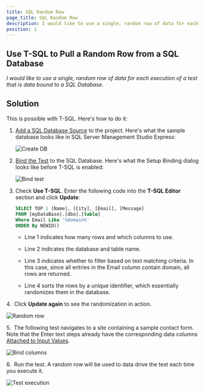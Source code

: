 ```yaml
---
title: SQL Random Row
page_title: SQL Random Row
description: I would like to use a single, random row of data for each execution of a test that is data bound to a SQL Database.
position: 1
---
```

## Use T-SQL to Pull a Random Row from a SQL Database

*I would like to use a single, random row of data for each execution of a test that is data bound to a SQL Database.*

## Solution

This is possible with T-SQL. Here's how to do it:

1. <a href="/features/data-driven-testing/sql-database-example" target="_blank">Add a SQL Database Source</a> to the project. Here's what the sample database looks like in SQL Server Management Studio Express:

	![Create DB][1]


2. <a href="/features/data-driven-testing/bind-test-data-source" target="_blank">Bind the Test</a> to the SQL Database. Here's what the Setup Binding dialog looks like before T-SQL is enabled:

	![Bind test][2]

3. Check **Use T-SQL**. Enter the following code into the **T-SQL Editor** section and click **Update**:

	```SQL
	SELECT TOP 1 [Name], [City], [Email], [Message]
	FROM [myDataBase].[dbo].[table]
	Where Email Like '%domain%'
	ORDER By NEWID()
	```
	* Line 1 indicates how many rows and which columns to use.
	
	* Line 2 indicates the database and table name.
	
	* Line 3 indicates whether to filter based on text matching criteria. In this case, since all entries in the Email column contain domain, all rows are returned.
	
	* Line 4 sorts the rows by a unique identifier, which essentially randomizes them in the database.


4.&nbsp; Click **Update again** to see the randomization in action. 

![Random row][3]

5.&nbsp; The following test navigates to a site containing a sample contact form. Note that the Enter text steps already have the corresponding data columns <a href="/features/data-driven-testing/attach-columns-input-values" target="_blank">Attached to Input Values</a>.


![Bind columns][4]

6.&nbsp; Run the test. A random row will be used to data drive the test each time you execute it.

![Test execution][5]

	

[1]: /img/knowledge-base/data-driven-testing-kb/sql-random-row/fig1.png
[2]: /img/knowledge-base/data-driven-testing-kb/sql-random-row/fig2.png
[3]: /img/knowledge-base/data-driven-testing-kb/sql-random-row/fig3.png
[4]: /img/knowledge-base/data-driven-testing-kb/sql-random-row/fig4.png
[5]: /img/knowledge-base/data-driven-testing-kb/sql-random-row/fig5.png

	

